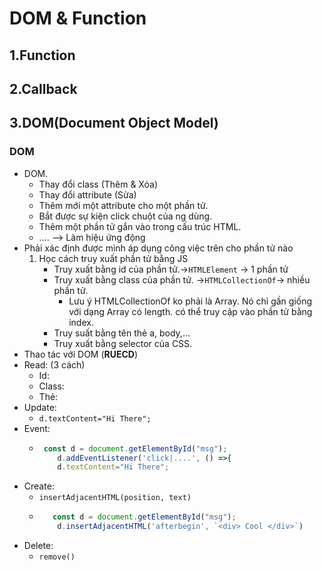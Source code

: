 # DOM & Function
## 1.Function
## 2.Callback
## 3.DOM(Document Object Model)

### DOM
* DOM.
     * Thay  đổi class (Thêm & Xóa)
     * Thay đổi attribute (Sửa)
     * Thêm mới một attribute cho một phần tử.
     * Bắt được sự kiện click chuột của ng dùng.
     * Thêm một phần tử gắn vào trong cấu trúc HTML.
     * ....
     --> Làm hiệu ứng động
* Phải xác định được mình áp dụng công việc trên cho phần tử nào
     1. Học cách truy xuất phần tử bằng JS
         - Truy xuất bằng id của phần tử.->`HTMLElement` -> 1 phần tử
         - Truy xuất bằng class của phần tử. ->`HTMLCollectionOf`-> nhiều phần tử.
           - Lưu ý HTMLCollectionOf ko phải là Array. Nó chỉ gần giống với dạng Array có length. có thể truy cập vào phần tử bằng index.
         - Truy suất bằng tên thẻ a, body,...
         - Truy xuất bằng selector của CSS.  
* Thao tác với DOM (**RUECD**)
 * Read: (3 cách)
      - Id:
      - Class:
      - Thẻ:
 * Update:
      - `d.textContent="Hi There";`
 * Event:
      - ```js
         const d = document.getElementById("msg");
            d.addEventListener('click|....', () =>{
            d.textContent="Hi There";
        ``` 
 * Create:
      - ` insertAdjacentHTML(position, text) `
      - ```js
           const d = document.getElementById("msg");
            d.insertAdjacentHTML('afterbegin', `<div> Cool </div>`)
        ```
 * Delete:
      - `remove()`
            
